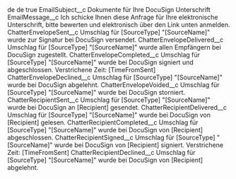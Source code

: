 <?xml version="1.0" encoding="UTF-8"?>
<CustomMetadata xmlns="http://soap.sforce.com/2006/04/metadata" xmlns:xsi="http://www.w3.org/2001/XMLSchema-instance" xmlns:xsd="http://www.w3.org/2001/XMLSchema">
    <label>de</label>
    <language>de</language>
    <protected>true</protected>
    <values>
        <field>EmailSubject__c</field>
        <value xsi:type="xsd:string">Dokumente für Ihre DocuSign Unterschrift</value>
    </values>
    <values>
        <field>EmailMessage__c</field>
        <value xsi:type="xsd:string">Ich schicke Ihnen diese Anfrage für Ihre elektronische Unterschrift, bitte bewerten und elektronisch über den Link unten anmelden.</value>
    </values>
    <values>
        <field>ChatterEnvelopeSent__c</field>
        <value xsi:type="xsd:string">Umschlag für [SourceType] "[SourceName]" wurde zur Signatur bei DocuSign versendet.</value>
    </values>
    <values>
        <field>ChatterEnvelopeDelivered__c</field>
        <value xsi:type="xsd:string">Umschlag für [SourceType] "[SourceName]" wurde allen Empfängern bei DocuSign zugestellt.</value>
    </values>
    <values>
        <field>ChatterEnvelopeCompleted__c</field>
        <value xsi:type="xsd:string">Umschlag für [SourceType] "[SourceName]" wurde bei DocuSign signiert und abgeschlossen. Verstrichene Zeit: [TimeFromSent]</value>
    </values>
    <values>
        <field>ChatterEnvelopeDeclined__c</field>
        <value xsi:type="xsd:string">Umschlag für [SourceType] "[SourceName]" wurde bei DocuSign abgelehnt.</value>
    </values>
    <values>
        <field>ChatterEnvelopeVoided__c</field>
        <value xsi:type="xsd:string">Umschlag für [SourceType] "[SourceName]" wurde bei DocuSign storniert.</value>
    </values>
    <values>
        <field>ChatterRecipientSent__c</field>
        <value xsi:type="xsd:string">Umschlag für [SourceType] "[SourceName]" wurde bei DocuSign an [Recipient] gesendet.</value>
    </values>
    <values>
        <field>ChatterRecipientDelivered__c</field>
        <value xsi:type="xsd:string">Umschlag für [SourceType] "[SourceName]" wurde bei DocuSign von [Recipient] gelesen.</value>
    </values>
    <values>
        <field>ChatterRecipientCompleted__c</field>
        <value xsi:type="xsd:string">Umschlag für [SourceType] "[SourceName]" wurde bei DocuSign von [Recipient] abgeschlossen.</value>
    </values>
    <values>
        <field>ChatterRecipientSigned__c</field>
        <value xsi:type="xsd:string">Umschlag für [SourceType] "[SourceName]" wurde bei DocuSign von [Recipient] signiert. Verstrichene Zeit: [TimeFromSent]</value>
    </values>
    <values>
        <field>ChatterRecipientDeclined__c</field>
        <value xsi:type="xsd:string">Umschlag für [SourceType] "[SourceName]" wurde bei DocuSign von [Recipient] abgelehnt.</value>
    </values>
</CustomMetadata>
